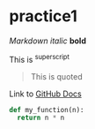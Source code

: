 # practice1
*Markdown italic* **bold**

This is <sup>superscript</sup>

> This is quoted

Link to [GitHub Docs](https://docs.github.com/en/get-started/writing-on-github/getting-started-with-writing-and-formatting-on-github/basic-writing-and-formatting-syntax)


```py
def my_function(n):
  return n * n
```
